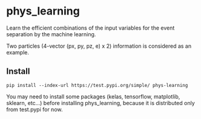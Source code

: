 # phys_learning

Learn the efficient combinations of the input variables
for the event separation by the machine learning.

Two particles (4-vector (px, py, pz, e) x 2) information is considered as an example.

## Install

    pip install --index-url https://test.pypi.org/simple/ phys-learning

You may need to install some packages (kelas, tensorflow, matplotlib, sklearn, etc...)
before installing phys_learning, because it is distributed only from test.pypi for now.